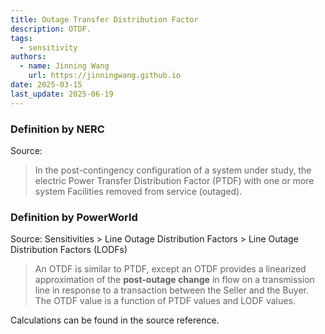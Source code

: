 ```yaml
---
title: Outage Transfer Distribution Factor
description: OTDF.
tags:
  - sensitivity
authors:
  - name: Jinning Wang
    url: https://jinningwang.github.io
date: 2025-03-15
last_update: 2025-06-19
---
```


### Definition by NERC

Source: <d-cite key="nerc2024glossary"></d-cite>

> In the post-contingency configuration of a system under study, the electric Power Transfer Distribution Factor (PTDF) with one or more system Facilities removed from service (outaged).

### Definition by PowerWorld

Source: <d-cite key="powerworld2025manual"></d-cite> Sensitivities > Line Outage Distribution Factors > Line Outage Distribution Factors (LODFs)

> An OTDF is similar to PTDF, except an OTDF provides a linearized approximation of the **post-outage change** in flow on a transmission line in response to a transaction between the Seller and the Buyer. The OTDF value is a function of PTDF values and LODF values.

Calculations can be found in the source reference.
